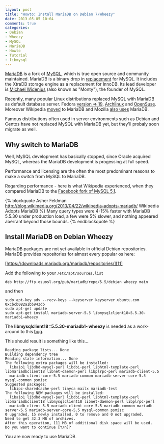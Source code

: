 ```yaml
---
layout: post
title: "Howto: Install MariaDB on Debian 7/Wheezy"
date: 2013-05-05 10:04
comments: true
categories: 
- Debian
- Wheezy
- MySQL
- MariaDB
- Howto
- Tutorial
- libmysql
---
```


[MariaDB][1] is a fork of [MySQL][2], which is true open source and community
maintained. MariaDB is a binary drop in [replacement][3] for MySQL. It includes
the XtraDB storage engine as a replacement for InnoDB. Its lead developer is
[Michael Widenius][4] (also known as "Monty"), the founder of MySQL. 

Recently, many popular Linux distributions replaced MySQL with MariaDB as
default database server. Fedora [version => 19][5], [Archlinux][6] and
[OpenSuse][7]. Moreover Wikipedia [moved][8] to MariaDB and Mozilla [also uses][9] MariaDB.

Famous distributions often used in server environments such as Debian and
Centos have not replaced MySQL with MariaDB yet, but they'll probaly soon
migrate as well.

## Why switch to MariaDB

Well, MySQL development has basically stopped, since Oracle acquired MySQL,
whereas the MariaDB development is progessing at full speed. 

Performance and licensing are the often the most predominant reasons to make a
switch from MySQL to MariaDB.

Regarding performance - here is what Wikipedia experienced, when they compared
MariaDB to the [Facebook fork of MySQL 5.1][10].

{% blockquote Asher Feldman http://blog.wikimedia.org/2013/04/22/wikipedia-adopts-mariadb/ Wikipedia Adopts MariaDB %}
Many query types were 4-15% faster with MariaDB 5.5.30
under production load, a few were 5% slower, and nothing
appeared aberrant beyond those bounds.
{% endblockquote %}

## Install MariaDB on Debian Wheezy

MariaDB packages are not yet available in official Debian repositories. MariaDB
provides repositories for almost every popular os here:

[https://downloads.mariadb.org/mariadb/repositories/][11] 

Add the following to your `/etc/apt/sources.list`

```
deb http://ftp.osuosl.org/pub/mariadb/repo/5.5/debian wheezy main
```

and then

```
sudo apt-key adv --recv-keys --keyserver keyserver.ubuntu.com 0xcbcb082a1bb943db
sudo apt-get update
sudo apt-get install mariadb-server-5.5 libmysqlclient18=5.5.30-mariadb1~wheezy
```

The **libmysqlclient18=5.5.30-mariadb1~wheezy** is needed as a work-around to this
[bug][12].

This should result is something like this...

```
Reading package lists... Done
Building dependency tree       
Reading state information... Done
The following extra packages will be installed:
  libaio1 libdbd-mysql-perl libdbi-perl libhtml-template-perl libmariadbclient18 libnet-daemon-perl libplrpc-perl mariadb-client-5.5
  mariadb-client-core-5.5 mariadb-common mariadb-server-core-5.5 mysql-common psmisc
Suggested packages:
  libipc-sharedcache-perl tinyca mailx mariadb-test
The following NEW packages will be installed:
  libaio1 libdbd-mysql-perl libdbi-perl libhtml-template-perl libmariadbclient18 libmysqlclient18 libnet-daemon-perl libplrpc-perl
  mariadb-client-5.5 mariadb-client-core-5.5 mariadb-common mariadb-server-5.5 mariadb-server-core-5.5 mysql-common psmisc
0 upgraded, 15 newly installed, 0 to remove and 0 not upgraded.
Need to get 32.3 MB of archives.
After this operation, 111 MB of additional disk space will be used.
Do you want to continue [Y/n]? 
```

You are now ready to use MariaDB.

[1]: http://www.mariadb.org
[2]: http://www.mysql.com
[3]: https://kb.askmonty.org/en/mariadb-versus-mysql-compatibility/
[4]: http://askmonty.org/
[5]: http://fedoraproject.org/wiki/Features/ReplaceMySQLwithMariaDB
[6]: https://www.archlinux.org/news/mariadb-replaces-mysql-in-repositories/
[7]: http://www.zdnet.com/oracle-who-fedora-and-opensuse-will-replace-mysql-with-mariadb-7000010640/
[8]: http://www.zdnet.com/wikipedia-moving-from-mysql-to-mariadb-7000008912/
[9]: http://blog.mozilla.org/it/2013/01/17/mysql-5-1-vs-mysql-5-5-floats-doubles-and-scientific-notation/
[10]: https://launchpad.net/mysqlatfacebook/51
[11]: https://downloads.mariadb.org/mariadb/repositories
[12]: https://mariadb.atlassian.net/browse/MDEV-3882
